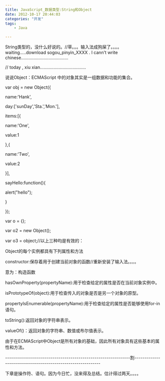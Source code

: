 ```yaml
---
title: JavaScript_数据类型:String和Object
date: 2012-10-17 20:44:03
categories: "开发"
tags:
	- Java

---
```


String类型的，没什么好说的。//草。。。输入法成狗屎了。。。。waiting.....download sogou\_pinyin\_XXXX . I cann't write chinese......................................

// today , xiu xian.....................................


说说Object：ECMAScript 中的对象其实是一组数据和功能的集合。

var obj = new Object(\{

name:'Hank',

day:\['sunDay','Sta.','Mon.'\],

items:\[\{

name:'One',

value:1

\},\{

name:'Two',

value:2

\}\],

sayHello:function()\{

alert("hello");

\}

\});

var o = \{\};

var o2 = new Object();

var o3 = object;//以上三种均是有效的：

Object的每个实例都具有下列属性和方法

constructor:保存着用于创建当前对象的函数//重新安装了输入法。。。。

意为：构造函数

hasOwnProperty(propertyName):用于检查给定的属性是否在当前对象实例中。

isPrototypeOf(object):用于检查传入的对象是否是另一个对象的原型。

propertyIsEnumerable(propertyName):用于检查给定的属性是否能够使用for-in语句。

toString():返回对象的字符串表示。

valueOf()：返回对象的字符串、数值或布尔值表示。

由于在ECMAScript中Object是所有对象的基础，因此所有对象具有这些基本的属性和方法。

\---------------------------------------------------------------割-------------------------------------------------------------

下章是操作符、语句。因为今日忙，没来得及总结。估计得过两天。。。。



